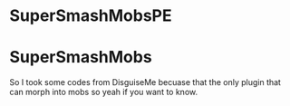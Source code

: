 # SuperSmashMobsPE
# SuperSmashMobs

So I took some codes from DisguiseMe becuase that the only plugin that can morph into mobs so yeah if you want to know.
